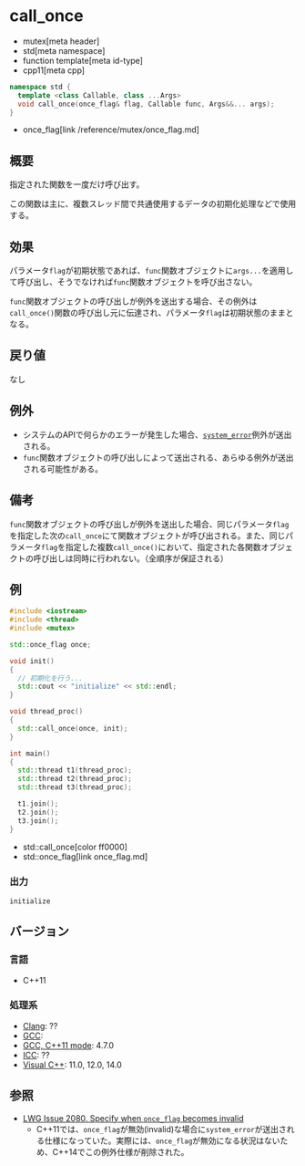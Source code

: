 # call_once
* mutex[meta header]
* std[meta namespace]
* function template[meta id-type]
* cpp11[meta cpp]

```cpp
namespace std {
  template <class Callable, class ...Args>
  void call_once(once_flag& flag, Callable func, Args&&... args);
}
```
* once_flag[link /reference/mutex/once_flag.md]


## 概要
指定された関数を一度だけ呼び出す。

この関数は主に、複数スレッド間で共通使用するデータの初期化処理などで使用する。


## 効果
パラメータ`flag`が初期状態であれば、`func`関数オブジェクトに`args...`を適用して呼び出し、そうでなければ`func`関数オブジェクトを呼び出さない。

`func`関数オブジェクトの呼び出しが例外を送出する場合、その例外は`call_once()`関数の呼び出し元に伝達され、パラメータ`flag`は初期状態のままとなる。


## 戻り値
なし


## 例外
- システムのAPIで何らかのエラーが発生した場合、[`system_error`](/reference/system_error/system_error.md)例外が送出される。
- `func`関数オブジェクトの呼び出しによって送出される、あらゆる例外が送出される可能性がある。


## 備考
`func`関数オブジェクトの呼び出しが例外を送出した場合、同じパラメータ`flag`を指定した次の`call_once`にて関数オブジェクトが呼び出される。また、同じパラメータ`flag`を指定した複数`call_once()`において、指定された各関数オブジェクトの呼び出しは同時に行われない。（全順序が保証される）


## 例
```cpp example
#include <iostream>
#include <thread>
#include <mutex>

std::once_flag once;

void init()
{
  // 初期化を行う...
  std::cout << "initialize" << std::endl;
}

void thread_proc()
{
  std::call_once(once, init);
}

int main()
{
  std::thread t1(thread_proc);
  std::thread t2(thread_proc);
  std::thread t3(thread_proc);

  t1.join();
  t2.join();
  t3.join();
}
```
* std::call_once[color ff0000]
* std::once_flag[link once_flag.md]

### 出力
```
initialize
```

## バージョン
### 言語
- C++11

### 処理系
- [Clang](/implementation.md#clang): ??
- [GCC](/implementation.md#gcc): 
- [GCC, C++11 mode](/implementation.md#gcc): 4.7.0
- [ICC](/implementation.md#icc): ??
- [Visual C++](/implementation.md#visual_cpp): 11.0, 12.0, 14.0


## 参照
- [LWG Issue 2080. Specify when `once_flag` becomes invalid](http://www.open-std.org/jtc1/sc22/wg21/docs/lwg-defects.html#2080)
    - C++11では、`once_flag`が無効(invalid)な場合に`system_error`が送出される仕様になっていた。実際には、`once_flag`が無効になる状況はないため、C++14でこの例外仕様が削除された。


